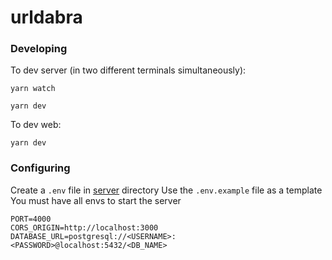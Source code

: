 # urldabra

### Developing

To dev server (in two different terminals simultaneously):

```
yarn watch
```

```
yarn dev
```

To dev web:

```
yarn dev
```

### Configuring

Create a `.env` file in [server](https://github.com/jeremiahvuong/url-s/tree/main/server) directory
Use the `.env.example` file as a template
You must have all envs to start the server

```
PORT=4000
CORS_ORIGIN=http://localhost:3000
DATABASE_URL=postgresql://<USERNAME>:<PASSWORD>@localhost:5432/<DB_NAME>
```
